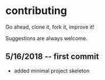 # contributing

Go ahead, clone it, fork it, improve it!

Suggestions are always welcome.

## 5/16/2018 -- first commit
- added minimal project skeleton
